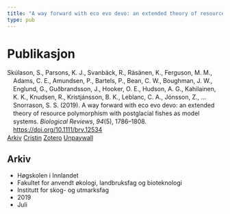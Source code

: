 ```yaml
---
title: "A way forward with eco evo devo: an extended theory of resource polymorphism with postglacial fishes as model systems"
type: pub
---
```

<h1>Publikasjon</h1>
<article id="csl-bib-container-NPPHRGNT" class="csl-bib-container">
  <div class="csl-bib-body" style="line-height: 1.35; padding-left: 1em; text-indent:-1em;">
  <div class="csl-entry">Sk&#xFA;lason, S., Parsons, K. J., Svanb&#xE4;ck, R., R&#xE4;s&#xE4;nen, K., Ferguson, M. M., Adams, C. E., Amundsen, P., Bartels, P., Bean, C. W., Boughman, J. W., Englund, G., Gu&#xF0;brandsson, J., Hooker, O. E., Hudson, A. G., Kahilainen, K. K., Knudsen, R., Kristj&#xE1;nsson, B. K., Leblanc, C. A., J&#xF3;nsson, Z., &#x2026; Snorrason, S. S. (2019). A way forward with eco evo devo: an extended theory of resource polymorphism with postglacial fishes as model systems. <i>Biological Reviews</i>, <i>94</i>(5), 1786&#x2013;1808. <a href="https://doi.org/10.1111/brv.12534">https://doi.org/10.1111/brv.12534</a></div>
</div>
  <div class="csl-bib-buttons">
    <a href="#taxonomy-article-NPPHRGNT" class="csl-bib-button">Arkiv</a>
    <a href="https://app.cristin.no/results/show.jsf?id=1712040" alt="Cristin URL" class="csl-bib-button">Cristin</a>
    <a href="http://zotero.org/groups/5022929/items/NPPHRGNT" alt="Zotero URL" class="csl-bib-button">Zotero</a>
    <a href="https://onlinelibrary.wiley.com/doi/pdfdirect/10.1111/brv.12534" class="csl-bib-button">Unpaywall</a>
  </div>
  <div id="csl-bib-meta-container-NPPHRGNT"></div>
</article>
<div id="csl-bib-meta-NPPHRGNT" class="csl-bib-meta">
  <article id="taxonomy-article-NPPHRGNT" class="taxonomy-article">
    <h1>Arkiv</h1>
    <ul>
      <li>Høgskolen i Innlandet</li>
      <li>Fakultet for anvendt økologi, landbruksfag og bioteknologi</li>
      <li>Institutt for skog- og utmarksfag</li>
      <li>2019</li>
      <li>Juli</li>
    </ul>
  </article>
</div>
